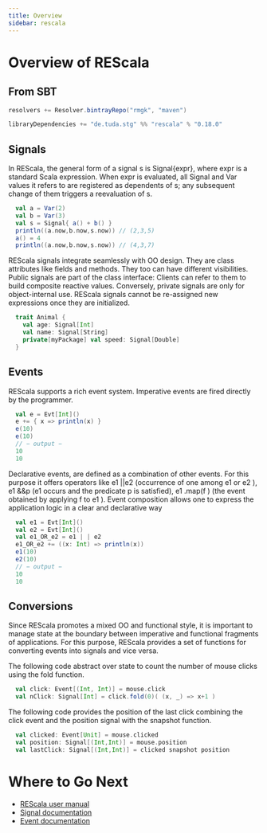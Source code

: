 ```yaml
---
title: Overview
sidebar: rescala
---
```

# Overview of REScala

## From SBT

```scala
resolvers += Resolver.bintrayRepo("rmgk", "maven")

libraryDependencies += "de.tuda.stg" %% "rescala" % "0.18.0"
```

## Signals

In REScala, the general form of a signal s is
Signal{expr}, where expr is a standard Scala
expression. When expr is evaluated, all Signal and Var
values it refers to are registered as dependents of s; any
subsequent change of them triggers a reevaluation of s.

```scala
  val a = Var(2)
  val b = Var(3)
  val s = Signal{ a() + b() }
  println((a.now,b.now,s.now)) // (2,3,5)
  a() = 4
  println((a.now,b.now,s.now)) // (4,3,7)
```
REScala signals integrate seamlessly with OO design. They are
class attributes like fields and methods. They too can have
different visibilities. Public signals are part of the class
interface: Clients can refer to them to build composite
reactive values. Conversely, private signals are only for
object-internal use.  REScala signals cannot be re-assigned
new expressions once they are initialized.


```scala
  trait Animal {
    val age: Signal[Int]
    val name: Signal[String]
    private[myPackage] val speed: Signal[Double]
  }
```

## Events
REScala supports a rich event system. Imperative events
are fired directly by the programmer.

```scala
  val e = Evt[Int]()
  e += { x => println(x) }
  e(10)
  e(10)
  // − output −
  10
  10
```

Declarative events, are defined as a combination of other
events. For this purpose it offers operators like e1 ||e2
(occurrence of one among e1 or e2 ), e1 &&p (e1 occurs and
the predicate p is satisfied), e1 .map(f ) (the event
obtained by applying f to e1 ). Event composition allows
one to express the application logic in a clear and
declarative way

```scala
  val e1 = Evt[Int]()
  val e2 = Evt[Int]()
  val e1_OR_e2 = e1 | | e2
  e1_OR_e2 += ((x: Int) => println(x))
  e1(10)
  e2(10)
  // − output −
  10
  10
```

## Conversions

Since REScala promotes a mixed OO and functional style,
it is important to manage state at the boundary between
imperative and functional fragments of applications. For
this purpose, REScala provides a set of functions for
converting events into signals and vice versa.

The following code abstract over state to count the number
of mouse clicks using the fold function.

```scala
  val click: Event[(Int, Int)] = mouse.click
  val nClick: Signal[Int] = click.fold(0)( (x, _) => x+1 )
```

The following code provides the position of the last click
combining the click event and the position signal with the
snapshot function.

```scala
  val clicked: Event[Unit] = mouse.clicked
  val position: Signal[(Int,Int)] = mouse.position
  val lastClick: Signal[(Int,Int)] = clicked snapshot position
```

# Where to Go Next

* [REScala user manual](/manual/)
* [Signal documentation](/scaladoc/#rescala.reactives.Signal)
* [Event documentation](/scaladoc/#rescala.reactives.Event)
